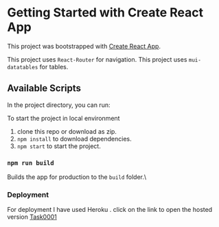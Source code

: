 # Getting Started with Create React App

This project was bootstrapped with [Create React App](https://github.com/facebook/create-react-app).

This project uses `React-Router` for navigation.
This project uses `mui-datatables` for tables.


## Available Scripts

In the project directory, you can run:


To start the project in local environment 
1. clone this repo or download as zip.
2.  `npm install` to download dependencies.
3.  `npm start` to start the project.




### `npm run build`

Builds the app for production to the `build` folder.\



### Deployment

For deployment I have used Heroku .
click on the link to open the hosted version [Task0001](https://task0001.herokuapp.com/)

